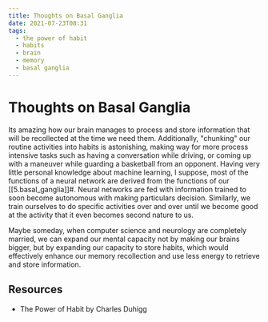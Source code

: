 ```yaml
---
title: Thoughts on Basal Ganglia
date: 2021-07-23T08:31
tags:
  - the power of habit
  - habits
  - brain
  - memory
  - basal ganglia
---
```



# Thoughts on Basal Ganglia

Its amazing how our brain manages to process and store information that will be
recollected at the time we need them. Additionally, "chunking" our routine
activities into habits is astonishing, making way for more process intensive
tasks such as having a conversation while driving, or coming up with a maneuver
while guarding a basketball from an opponent. Having very little personal
knowledge about machine learning, I suppose, most of the functions of a neural
network are derived from the functions of our [[5.basal_ganglia]]#. Neural
networks are fed with information trained to soon become autonomous with
making particulars decision. Similarly, we train ourselves to do specific
activities over and over until we become good at the activity that it even
becomes second nature to us.

Maybe someday, when computer science and neurology are completely married, we
can expand our mental capacity not by making our brains bigger, but by expanding
our capacity to store habits, which would effectively enhance our memory
recollection and use less energy to retrieve and store information.


## Resources

- The Power of Habit by Charles Duhigg
